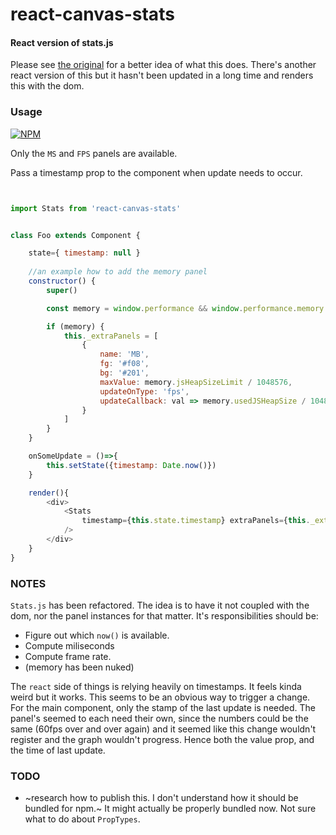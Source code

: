 react-canvas-stats
========

#### React version of stats.js ####

Please see [the original](https://github.com/mrdoob/stats.js) for a better idea of what this does. There's another react version of this but it hasn't been updated in a long time and renders this with the dom. 

### Usage ###

[![NPM](https://nodei.co/npm/react-canvas-stats.png)](https://npmjs.org/package/react-canvas-stats)

Only the `MS` and `FPS` panels are available.

Pass a timestamp prop to the component when update needs to occur.


```javascript


import Stats from 'react-canvas-stats'


class Foo extends Component {

	state={ timestamp: null }
	
	//an example how to add the memory panel
    constructor() {
        super()

        const memory = window.performance && window.performance.memory

        if (memory) {
            this._extraPanels = [
                {
                    name: 'MB', 
                    fg: '#f08',
                    bg: '#201',
                    maxValue: memory.jsHeapSizeLimit / 1048576,                 //you have to provide this for scale
                    updateOnType: 'fps', 										//this feels a bit clunky, there are two update types
                    updateCallback: val => memory.usedJSHeapSize / 1048576      //a function to transform the value (you dont have to you can also just compute whatever you want), val input val output
                }
            ]
        }
    }

	onSomeUpdate = ()=>{
		this.setState({timestamp: Date.now()})
	}

	render(){
		<div>
			<Stats
				timestamp={this.state.timestamp} extraPanels={this._extraPanels}
			/>
		</div>
	}
}

```
### NOTES ###

`Stats.js` has been refactored. The idea is to have it not coupled with the dom, nor the panel instances for that matter. It's responsibilities should be:
- Figure out which `now()` is available.
- Compute miliseconds
- Compute frame rate.
- (memory has been nuked)

The `react` side of things is relying heavily on timestamps. It feels kinda weird but it works. This seems to be an obvious way to trigger a change. For the main component, only the stamp of the last update is needed. The panel's seemed to each need their own, since the numbers could be the same (60fps over and over again) and it seemed like this change wouldn't register and the graph wouldn't progress. Hence both the value prop, and the time of last update. 

### TODO ###

- ~research how to publish this. I don't understand how it should be bundled for npm.~ It might actually be properly bundled now. Not sure what to do about `PropTypes`. 

